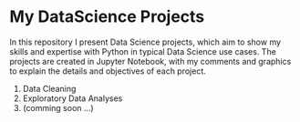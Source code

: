 # My DataScience Projects 

In this repository I present Data Science projects, which aim to show my skills and expertise with Python in typical Data Science use cases. The projects are created in Jupyter Notebook, with my comments and graphics to explain the details and objectives of each project.

1. Data Cleaning
2. Exploratory Data Analyses
3. (comming soon ...)

